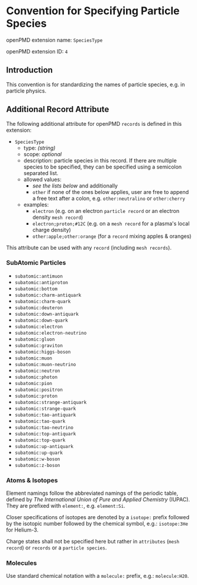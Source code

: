 Convention for Specifying Particle Species 
==========================================

openPMD extension name: `SpeciesType`

openPMD extension ID: `4`


Introduction
------------

This convention is for standardizing the names of particle species, e.g. in
particle physics.


Additional Record Attribute
---------------------------

The following additional attribute for openPMD `records` is defined in this
extension:

- `SpeciesType`
  - type: *(string)*
  - scope: *optional*
  - description: particle species in this record. If there are multiple
                 species to be specified, they can be specified using a
                 semicolon separated list.
  - allowed values:
    - *see the lists below* and additionally
    - `other` if none of the ones below applies, user are free to append a
      free text after a colon, e.g. `other:neutralino` or `other:cherry`
  - examples:
    - `electron` (e.g. on an electron `particle record` or an electron
                  density `mesh record`)
    - `electron;proton;#12C` (e.g. on a `mesh record` for a plasma's
                              local charge density)
    - `other:apple;other:orange` (for a `record` mixing apples & oranges)

This attribute can be used with any `record` (including `mesh records`).

### SubAtomic Particles

  - `subatomic:antimuon`
  - `subatomic:antiproton`
  - `subatomic:bottom`
  - `subatomic:charm-antiquark`
  - `subatomic:charm-quark`
  - `subatomic:deuteron`
  - `subatomic:down-antiquark`
  - `subatomic:down-quark`
  - `subatomic:electron`
  - `subatomic:electron-neutrino`
  - `subatomic:gluon`
  - `subatomic:graviton`
  - `subatomic:higgs-boson`
  - `subatomic:muon`
  - `subatomic:muon-neutrino`
  - `subatomic:neutron`
  - `subatomic:photon`
  - `subatomic:pion`
  - `subatomic:positron`
  - `subatomic:proton`
  - `subatomic:strange-antiquark`
  - `subatomic:strange-quark`
  - `subatomic:tao-antiquark`
  - `subatomic:tao-quark`
  - `subatomic:tao-neutrino`
  - `subatomic:top-antiquark`
  - `subatomic:top-quark`
  - `subatomic:up-antiquark`
  - `subatomic:up-quark`
  - `subatomic:w-boson`
  - `subatomic:z-boson`

### Atoms & Isotopes

Element namings follow the abbreviated namings of the periodic table, defined
by *The International Union of Pure and Applied Chemistry* (IUPAC).
They are prefixed with `element:`, e.g. `element:Si`.

Closer specifications of isotopes are denoted by a `isotope:` prefix followed
by the isotopic number followed by the chemical symbol, e.g.: `isotope:3He`
for Helium-3.

Charge states shall not be specified here but rather in `attributes`
(`mesh record`) or `records` or a `particle species`.

### Molecules

Use standard chemical notation with a `molecule:` prefix, e.g.: `molecule:H20`.
